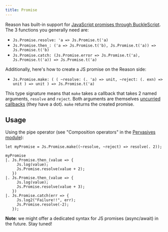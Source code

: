 ```yaml
---
title: Promise
---
```


Reason has built-in support for [JavaScript promises through BuckleScript](https://bucklescript.github.io/bucklescript/api/Js.Promise.html). The 3 functions you generally need are:

- `Js.Promise.resolve: 'a => Js.Promise.t('a)`
- `Js.Promise.then_: ('a => Js.Promise.t('b), Js.Promise.t('a)) => Js.Promise.t('b)`
- `Js.Promise.catch: (Js.Promise.error => Js.Promise.t('a), Js.Promise.t('a)) => Js.Promise.t('a)`

Additionally, here's how to create a JS promise on the Reason side:

- `Js.Promise.make: (
      (
        ~resolve: (. 'a) => unit,
        ~reject: (. exn) => unit
      ) => unit
    ) => Js.Promise.t('a)`

This type signature means that `make` takes a callback that takes 2 named arguments, `resolve` and `reject`. Both arguments are themselves [uncurried callbacks](https://bucklescript.github.io/docs/en/function.html#solution-guaranteed-uncurrying) (they have a dot). `make` returns the created promise.

## Usage

Using the pipe operator (see "Composition operators" in the [Pervasives module](https://reasonml.github.io/api/Pervasives.html)):

```reason
let myPromise = Js.Promise.make((~resolve, ~reject) => resolve(. 2));

myPromise
|. Js.Promise.then_(value => {
     Js.log(value);
     Js.Promise.resolve(value + 2);
   })
|. Js.Promise.then_(value => {
     Js.log(value);
     Js.Promise.resolve(value + 3);
   })
|. Js.Promise.catch(err => {
     Js.log2("Failure!!", err);
     Js.Promise.resolve(-2);
   });
```

**Note**: we might offer a dedicated syntax for JS promises (async/await) in the future. Stay tuned!
